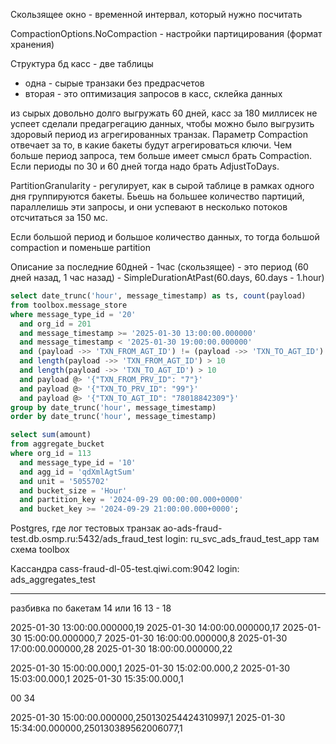 Скользящее окно - временной интервал, который нужно посчитать

CompactionOptions.NoCompaction - настройки партицирования (формат хранения)

Структура бд касс - две таблицы 
- одна - сырые транзаки без предрасчетов
- вторая - это оптимизация запросов в касс, склейка данных

из сырых довольно долго выгружать 60 дней, касс за 180 миллисек не успеет сделали предагрегацию данных, чтобы можно было выгрузить здоровый период из агрегированных транзак. Параметр Compaction отвечает за то, в какие бакеты будут агрегироваться ключи. Чем больше период запроса, тем больше имеет смысл брать Compaction. Если периоды по 30 и 60 дней тогда надо брать AdjustToDays.

PartitionGranularity - регулирует, как в сырой таблице в рамках одного дня группируются бакеты. Бьешь на большее количество партиций, параллелишь эти запросы, и они успевают в несколько потоков отсчитаться за 150 мс.

Если большой период и большое количество данных, то тогда большой compaction и поменьше partition

Описание за последние 60дней - 1час (скользящее) - это период (60 дней назад, 1 час назад) - SimpleDurationAtPast(60.days, 60.days - 1.hour)

```sql
select date_trunc('hour', message_timestamp) as ts, count(payload)
from toolbox.message_store
where message_type_id = '20'
  and org_id = 201
  and message_timestamp >= '2025-01-30 13:00:00.000000'
  and message_timestamp < '2025-01-30 19:00:00.000000'
  and (payload ->> 'TXN_FROM_AGT_ID') != (payload ->> 'TXN_TO_AGT_ID')
  and length(payload ->> 'TXN_FROM_AGT_ID') > 10
  and length(payload ->> 'TXN_TO_AGT_ID') > 10
  and payload @> '{"TXN_FROM_PRV_ID": "7"}'
  and payload @> '{"TXN_TO_PRV_ID": "99"}'
  and payload @> '{"TXN_TO_AGT_ID": "78018842309"}'
group by date_trunc('hour', message_timestamp)
order by date_trunc('hour', message_timestamp)

```

```sql
select sum(amount)
from aggregate_bucket
where org_id = 113
  and message_type_id = '10'
  and agg_id = 'qdXmlAgtSum'
  and unit = '5055702'
  and bucket_size = 'Hour'
  and partition_key = '2024-09-29 00:00:00.000+0000'
  and bucket_key >= '2024-09-29 21:00:00.000+0000';

```

Postgres, где лог тестовых транзак
ao-ads-fraud-test.db.osmp.ru:5432/ads_fraud_test
login: ru_svc_ads_fraud_test_app
там схема toolbox

Кассандра
cass-fraud-dl-05-test.qiwi.com:9042
login: ads_aggregates_test

---
разбивка по бакетам
14 или 16
13 - 18

2025-01-30 13:00:00.000000,19
2025-01-30 14:00:00.000000,17
2025-01-30 15:00:00.000000,7
2025-01-30 16:00:00.000000,8
2025-01-30 17:00:00.000000,28
2025-01-30 18:00:00.000000,22


2025-01-30 15:00:00.000,1
2025-01-30 15:02:00.000,2
2025-01-30 15:03:00.000,1
2025-01-30 15:35:00.000,1

00
34

2025-01-30 15:00:00.000000,250130254424310997,1
2025-01-30 15:34:00.000000,250130389562006077,1
